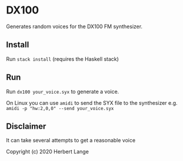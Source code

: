# DX100

Generates random voices for the DX100 FM synthesizer.

## Install

Run `stack install` (requires the Haskell stack)

## Run

Run `dx100 your_voice.syx` to generate a voice.

On Linux you can use `amidi` to send the SYX file to the synthesizer
e.g. `amidi -p "hw:2,0,0" --send your_voice.syx`

## Disclaimer

It can take several attempts to get a reasonable voice

Copyright (c) 2020 Herbert Lange
